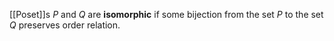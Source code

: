 [[Poset]]s $P$ and $Q$ are **isomorphic** if some bijection from the set $P$ to the set $Q$ preserves order relation.